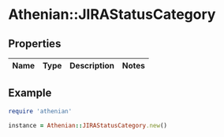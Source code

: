 # Athenian::JIRAStatusCategory

## Properties

| Name | Type | Description | Notes |
| ---- | ---- | ----------- | ----- |

## Example

```ruby
require 'athenian'

instance = Athenian::JIRAStatusCategory.new()
```

